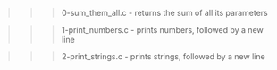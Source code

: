 >>> 0-sum_them_all.c
	- returns the sum of all its parameters

>>> 1-print_numbers.c
	- prints numbers, followed by a new line

>>> 2-print_strings.c
	- prints strings, followed by a new line
